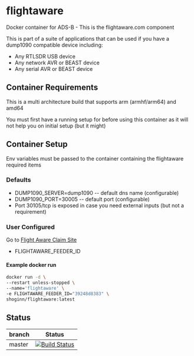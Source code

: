 # flightaware

Docker container for ADS-B - This is the flightaware.com component

This is part of a suite of applications that can be used if you have a dump1090 compatible device including:

* Any RTLSDR USB device
* Any network AVR or BEAST device
* Any serial AVR or BEAST device

## Container Requirements

This is a multi architecture build that supports arm (armhf/arm64) and amd64

You must first have a running setup for before using this container as it will not help you on initial setup (but it might)

## Container Setup

Env variables must be passed to the container containing the flightaware required items

### Defaults

* DUMP1090_SERVER=dump1090 -- default dns name (configurable)
* DUMP1090_PORT=30005 -- default port (configurable)
* Port 30105/tcp is exposed in case you need external inputs (but not a requirement)

### User Configured

Go to [Flight Aware Claim Site](https://flightaware.com/adsb/piaware/claim)

* FLIGHTAWARE_FEEDER_ID

#### Example docker run

```bash
docker run -d \
--restart unless-stopped \
--name='flightaware' \
-e FLIGHTAWARE_FEEDER_ID="39248d8383" \
shoginn/flightaware:latest

```

## Status

| branch | Status |
|--------|--------|
| master | [![Build Status](https://travis-ci.org/ShoGinn/flightaware.svg?branch=master)](https://travis-ci.org/ShoGinn/flightaware) |
